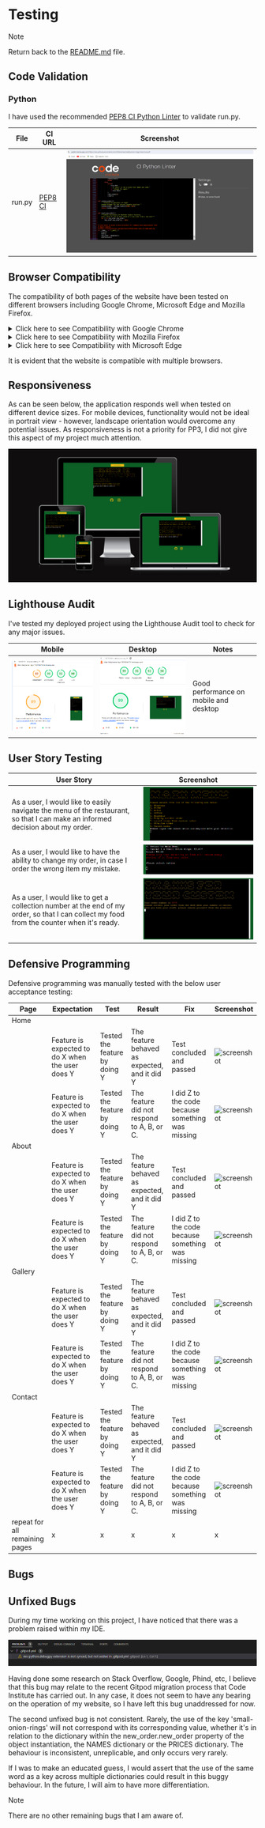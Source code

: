 # Testing

> [!NOTE]  
> Return back to the [README.md](README.md) file.

## Code Validation

### Python

I have used the recommended [PEP8 CI Python Linter](https://pep8ci.herokuapp.com) to validate run.py.

| File | CI URL | Screenshot |
| --- | --- | --- | 
| run.py | [PEP8 CI](https://pep8ci.herokuapp.com/https://raw.githubusercontent.com/cthlbrennan/ballybonion-rings/main/run.py) | ![screenshot](documentation/testing/validation/validation.png) | 

## Browser Compatibility

The compatibility of both pages of the website have been tested on different browsers including Google Chrome, Microsoft Edge and Mozilla Firefox. 

<details>
<summary> Click here to see Compatibility with Google Chrome </summary>

![Chrome Compatibility](documentation/testing/compatibility/chrome-compatibility.png)

</details>

<details>
<summary> Click here to see Compatibility with Mozilla Firefox </summary>

![Mozilla Firefox Compatibility](documentation/testing/compatibility/firefox-compatibility.png)

</details>

<details>
<summary> Click here to see Compatibility with Microsoft Edge </summary>

![Microsoft Edge](documentation/testing/compatibility/edge-compatibility.png)
</details>

It is evident that the website is compatible with multiple browsers.

## Responsiveness

As can be seen below, the application responds well when tested on different device sizes. For mobile devices, functionality would not be ideal in portrait view - however, landscape orientation would overcome any potential issues. As responsiveness is not a priority for PP3, I did not give this aspect of my project much attention. 

![ui.dev/amiresponsive](documentation/testing/responsiveness/responsiveness.png)

## Lighthouse Audit

I've tested my deployed project using the Lighthouse Audit tool to check for any major issues.

| Mobile | Desktop | Notes |
| --- | --- | --- |
| ![screenshot](documentation/testing/lighthouse/lighthouse-mobile.png) | ![screenshot](documentation/testing/lighthouse/lighthouse-desktop.png) | Good performance on mobile and desktop |

## User Story Testing

| User Story | Screenshot |
| --- | --- |
| As a user, I would like to easily navigate the menu of the restaurant, so that I can make an informed decision about my order. | ![screenshot](documentation/features/features-eight.png)|
| As a user, I would like to have the ability to change my order, in case I order the wrong item my mistake. | ![screenshot](documentation/features/features-fifteen.png) |
| As a user, I would like to get a collection number at the end of my order, so that I can collect my food from the counter when it's ready.| ![screenshot](documentation/features/features-eighteen-b.png) |

## Defensive Programming

Defensive programming was manually tested with the below user acceptance testing:

| Page | Expectation | Test | Result | Fix | Screenshot |
| --- | --- | --- | --- | --- | --- |
| Home | | | | | |
| | Feature is expected to do X when the user does Y | Tested the feature by doing Y | The feature behaved as expected, and it did Y | Test concluded and passed | ![screenshot](documentation/features/feature01.png) |
| | Feature is expected to do X when the user does Y | Tested the feature by doing Y | The feature did not respond to A, B, or C. | I did Z to the code because something was missing | ![screenshot](documentation/features/feature02.png) |
| About | | | | | |
| | Feature is expected to do X when the user does Y | Tested the feature by doing Y | The feature behaved as expected, and it did Y | Test concluded and passed | ![screenshot](documentation/features/feature03.png) |
| | Feature is expected to do X when the user does Y | Tested the feature by doing Y | The feature did not respond to A, B, or C. | I did Z to the code because something was missing | ![screenshot](documentation/features/feature04.png) |
| Gallery | | | | | |
| | Feature is expected to do X when the user does Y | Tested the feature by doing Y | The feature behaved as expected, and it did Y | Test concluded and passed | ![screenshot](documentation/features/feature05.png) |
| | Feature is expected to do X when the user does Y | Tested the feature by doing Y | The feature did not respond to A, B, or C. | I did Z to the code because something was missing | ![screenshot](documentation/features/feature06.png) |
| Contact | | | | | |
| | Feature is expected to do X when the user does Y | Tested the feature by doing Y | The feature behaved as expected, and it did Y | Test concluded and passed | ![screenshot](documentation/features/feature07.png) |
| | Feature is expected to do X when the user does Y | Tested the feature by doing Y | The feature did not respond to A, B, or C. | I did Z to the code because something was missing | ![screenshot](documentation/features/feature08.png) |
| repeat for all remaining pages | x | x | x | x | x |

## Bugs



## Unfixed Bugs

During my time working on this project, I have noticed that there was a problem raised within my IDE. 

![screenshot](documentation/unfixed-bug/unfixed-bug.png)

Having done some research on Stack Overflow, Google, Phind, etc, I believe that this bug may relate to the recent Gitpod migration process that Code Institute has carried out. In any case, it does not seem to have any bearing on the operation of my website, so I have left this bug unaddressed for now. 

The second unfixed bug is not consistent. Rarely, the use of the key 'small-onion-rings' will not correspond with its corresponding value, whether it's in relation to the dictionary within the new_order.new_order property of the object instantiation, the NAMES dictionary or the PRICES dictionary. The behaviour is inconsistent, unreplicable, and only occurs very rarely.

If I was to make an educated guess, I would assert that the use of the same word as a key across multiple dictionaries could result in this buggy behaviour. In the future, I will aim to have more differentiation. 

> [!NOTE]  
> There are no other remaining bugs that I am aware of.